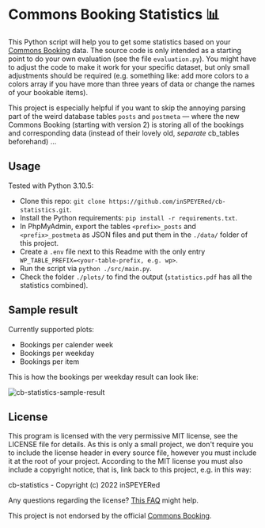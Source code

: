 # Commons Booking Statistics 📊

This Python script will help you to get some statistics based on your [Commons Booking](https://github.com/wielebenwir/commonsbooking) data. The source code is only intended as a starting point to do your own evaluation (see the file `evaluation.py`). You might have to adjust the code to make it work for your specific dataset, but only small adjustments should be required (e.g. something like: add more colors to a colors array if you have more than three years of data or change the names of your bookable items).

This project is especially helpful if you want to skip the annoying parsing part of the weird database tables `posts` and `postmeta` — where the new Commons Booking (starting with version 2) is storing all of the bookings and corresponding data (instead of their lovely old, *separate* cb_tables beforehand) ...

## Usage

Tested with Python 3.10.5:

- Clone this repo: `git clone https://github.com/inSPEYERed/cb-statistics.git`.
- Install the Python requirements: `pip install -r requirements.txt`.
- In PhpMyAdmin, export the tables `<prefix>_posts` and `<prefix>_postmeta` as JSON files and put them in the `./data/` folder of this project.
- Create a `.env` file next to this Readme with the only entry `WP_TABLE_PREFIX=<your-table-prefix, e.g. wp>`.
- Run the script via `python ./src/main.py`.
- Check the folder `./plots/` to find the output (`statistics.pdf` has all the statistics combined).


## Sample result

Currently supported plots:

- Bookings per calender week
- Bookings per weekday
- Bookings per item

This is how the bookings per weekday result can look like:

![cb-statistics-sample-result](https://user-images.githubusercontent.com/37160523/182097721-954bf314-1f5b-45e9-ab38-266df26de06a.jpg)


## License

This program is licensed with the very permissive MIT license, see the LICENSE file for details. As this is only a small project, we don't require you to include the license header in every source file, however you must include it at the root of your project. According to the MIT license you must also include a copyright notice, that is, link back to this project, e.g. in this way:

cb-statistics - Copyright (c) 2022 inSPEYERed

Any questions regarding the license? [This FAQ](https://www.tawesoft.co.uk/kb/article/mit-license-faq) might help.

This project is not endorsed by the official [Commons Booking](https://github.com/wielebenwir/commonsbooking).
